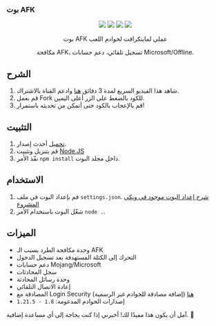 ### بوت AFK
<p align="center"> 
    <img src="https://img.shields.io/github/issues/urfate/afk-bot">
    <img src="https://img.shields.io/github/forks/urfate/afk-bot">
    <img src="https://img.shields.io/github/stars/urfate/afk-bot">
    <img src="https://img.shields.io/github/license/urfate/afk-bot">
</p>

<p align="center">
    بوت AFK عملي لماينكرافت لخوادم اللعب
</p>

<p align="center">
    مكافحة AFK، تسجيل تلقائي، دعم حسابات Microsoft/Offline.
</p>

## الشرح

1. شاهد هذا الفيديو السريع لمدة 3 دقائق [هنا](https://youtu.be/g6OScmu3O5g) وادعم القناة بالاشتراك.
2. قم بعمل Fork للكود بالضغط على الزر أعلى اليمين.
3. قم بالإعجاب بالكود حتى أتمكن من تحديثه باستمرار!

## التثبيت

 1. [تحميل](https://github.com/urFate/Afk-Bot/tags) أحدث إصدار.
 2. قم بتنزيل وتثبيت [Node.JS](https://nodejs.org/en/download/)
 3. نفّذ الأمر `npm install` داخل مجلد البوت.
 
 ## الاستخدام
 
 1. قم بإعداد البوت في ملف `settings.json`. [شرح إعداد البوت موجود في ويكي المشروع](https://urfate.gitbook.io/afk-bot/bot-configuration)
 2. شغّل البوت باستخدام الأمر `node .`.

## الميزات

 - وحدة مكافحة الطرد بسبب الـ AFK
 - التحرك إلى الكتلة المستهدفة بعد تسجيل الدخول
 - دعم حسابات Mojang/Microsoft
 - سجل المحادثات
 - وحدة رسائل المحادثة
 - إعادة الاتصال التلقائي
 - المصادقة مع Login Security [هنا](https://aternos.org/addons/a/spigot/19362) (إضافة مصادقة للخوادم غير الرسمية)
 - إصدارات الخوادم المدعومة: `1.8 - 1.21.5`
 
آمل أن يكون هذا مفيدًا لك! أخبرني إذا كنت بحاجة إلى أي مساعدة إضافية. 🚀